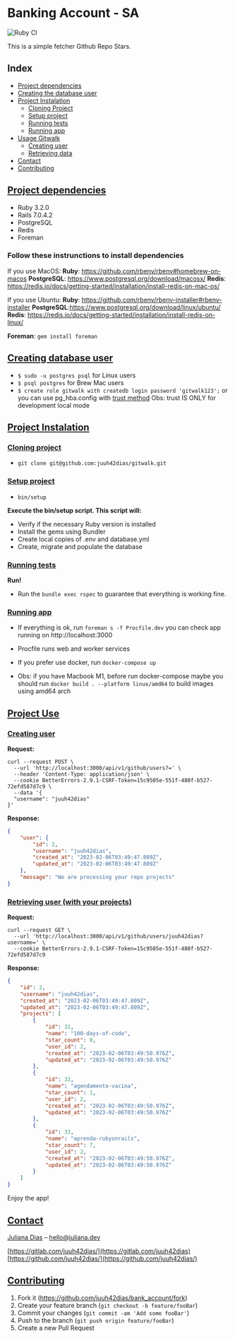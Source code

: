 # Banking Account - SA

![Ruby CI](https://github.com/github/docs/actions/workflows/ruby-ci.yml/badge.svg)

This is a simple fetcher Github Repo Stars.


## Index
* [Project dependencies](#project-dependencies)
* [Creating the database user](#creating-database-user)
* [Project Instalation](#project-instalation)
  * [Cloning Project](#cloning-project)
  * [Setup project](#setup-project)
  * [Running tests](#running-tests)
  * [Running app](#running-app)
* [Usage Gitwalk](#project-usage)
  * [Creating user](#creating-user)
  * [Retrieving data](#retrieving-data)
* [Contact](#contact)
* [Contributing](#contributing)

## [Project dependencies](#project-dependencies)
* Ruby 3.2.0
* Rails 7.0.4.2
* PostgreSQL
* Redis
* Foreman

### Follow these instrunctions to install dependencies

If you use MacOS:
**Ruby**: https://github.com/rbenv/rbenv#homebrew-on-macos
**PostgreSQL**: https://www.postgresql.org/download/macosx/
**Redis**: https://redis.io/docs/getting-started/installation/install-redis-on-mac-os/

If you use Ubuntu:
**Ruby**: https://github.com/rbenv/rbenv-installer#rbenv-installer
**PostgreSQL**:https://www.postgresql.org/download/linux/ubuntu/
**Redis**: https://redis.io/docs/getting-started/installation/install-redis-on-linux/

**Foreman**: `gem install foreman`

## [Creating database user](#creating-database-user)
* `$ sudo -u postgres psql` for Linux users
* `$ psql postgres` for Brew Mac users
* `$ create role gitwalk with createdb login password 'gitwalk123';`
or you can use pg_hba.config with [trust method](https://www.postgresql.org/docs/current/auth-trust.html#:~:text=When%20trust%20authentication%20is%20specified,and%20user%20columns%20still%20apply.)
Obs: trust IS ONLY for development local mode


## [Project Instalation](#project-instalation)
### [Cloning project](#cloning-project)
* `git clone git@github.com:juuh42dias/gitwalk.git`

### [Setup project](#setup-project)
* `bin/setup`

**Execute the bin/setup script. This script will:**

* Verify if the necessary Ruby version is installed
* Install the gems using Bundler
* Create local copies of .env and database.yml
* Create, migrate and populate the database

### [Running tests](#running-tests)
**Run!**
* Run the `bundle exec rspec` to guarantee that everything is working fine.

### [Running app](#running-app)
* If everything is ok, run `foreman s -f Procfile.dev`
you can check app running on http://localhost:3000
* Procfile runs web and worker services

* If you prefer use docker, run `docker-compose up`
* Obs: if you have Macbook M1, before run docker-compose maybe you should run `docker build . --platform linux/amd64` to build images using amd64 arch

## [Project Use](#project-use)
### [Creating user](#creating-user)
**Request:**
```shell
curl --request POST \
  --url 'http://localhost:3000/api/v1/github/users?=' \
  --header 'Content-Type: application/json' \
  --cookie BetterErrors-2.9.1-CSRF-Token=15c9505e-551f-480f-b527-72efd587d7c9 \
  --data '{
  "username": "juuh42dias"
}'
```
**Response:**
```json
{
    "user": {
        "id": 2,
        "username": "juuh42dias",
        "created_at": "2023-02-06T03:49:47.809Z",
        "updated_at": "2023-02-06T03:49:47.809Z"
    },
    "message": "We are processing your repo projects"
}
```
### [Retrieving user (with your projects)](#retrieving-data)

**Request:**
```shell
curl --request GET \
  --url 'http://localhost:3000/api/v1/github/users/juuh42dias?username=' \
  --cookie BetterErrors-2.9.1-CSRF-Token=15c9505e-551f-480f-b527-72efd587d7c9
```
**Response:**
```json
{
    "id": 2,
    "username": "juuh42dias",
    "created_at": "2023-02-06T03:49:47.809Z",
    "updated_at": "2023-02-06T03:49:47.809Z",
    "projects": [
        {
            "id": 31,
            "name": "100-days-of-code",
            "star_count": 0,
            "user_id": 2,
            "created_at": "2023-02-06T03:49:50.976Z",
            "updated_at": "2023-02-06T03:49:50.976Z"
        },
        {
            "id": 32,
            "name": "agendamento-vacina",
            "star_count": 1,
            "user_id": 2,
            "created_at": "2023-02-06T03:49:50.976Z",
            "updated_at": "2023-02-06T03:49:50.976Z"
        },
        {
            "id": 33,
            "name": "aprenda-rubyonrails",
            "star_count": 7,
            "user_id": 2,
            "created_at": "2023-02-06T03:49:50.976Z",
            "updated_at": "2023-02-06T03:49:50.976Z"
        }
    ]
}
```
Enjoy the app!

## [Contact](#contact)

[Juliana Dias](juliana.dev) – <hello@juliana.dev>

[https://gitlab.com/juuh42dias/](https://gitlab.com/juuh42dias)
[https://github.com/juuh42dias/](https://github.com/juuh42dias/)

## [Contributing](#contributing)

1. Fork it (<https://github.com/juuh42dias/bank_account/fork>)
2. Create your feature branch (`git checkout -b feature/fooBar`)
3. Commit your changes (`git commit -am 'Add some fooBar'`)
4. Push to the branch (`git push origin feature/fooBar`)
5. Create a new Pull Request
